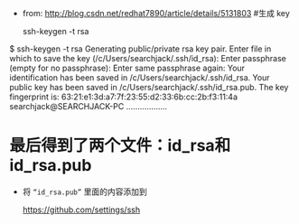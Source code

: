 - from: http://blog.csdn.net/redhat7890/article/details/5131803
#生成 key

    ssh-keygen -t rsa
> 
$ ssh-keygen -t rsa
Generating public/private rsa key pair.
Enter file in which to save the key (/c/Users/searchjack/.ssh/id_rsa):
Enter passphrase (empty for no passphrase):
Enter same passphrase again:
Your identification has been saved in /c/Users/searchjack/.ssh/id_rsa.
Your public key has been saved in /c/Users/searchjack/.ssh/id_rsa.pub.
The key fingerprint is:
63:21:e1:3d:a7:7f:23:55:d2:33:6b:cc:2b:f3:11:4a searchjack@SEARCHJACK-PC
………………



# 最后得到了两个文件：id_rsa和id_rsa.pub

- 将 ```“id_rsa.pub”``` 里面的内容添加到

    https://github.com/settings/ssh
